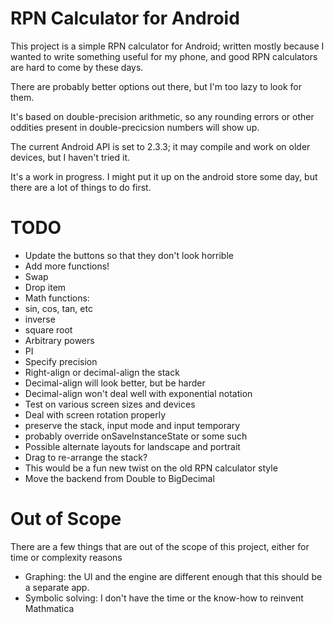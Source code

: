 # RPN Calculator for Android #

This project is a simple RPN calculator for Android; written mostly because I wanted to write something useful for my phone, and good RPN calculators are hard to come by these days.

There are probably better options out there, but I'm too lazy to look for them.

It's based on double-precision arithmetic, so any rounding errors or other oddities present in double-precicsion numbers will show up.

The current Android API is set to 2.3.3; it may compile and work on older devices, but I haven't tried it.

It's a work in progress. I might put it up on the android store some day, but there are a lot of things to do first.

# TODO #
 * Update the buttons so that they don't look horrible
 * Add more functions!
  * Swap
  * Drop item
  * Math functions:
   * sin, cos, tan, etc
   * inverse
   * square root
   * Arbitrary powers
 * PI
 * Specify precision
 * Right-align or decimal-align the stack
  * Decimal-align will look better, but be harder
  * Decimal-align won't deal well with exponential notation
 * Test on various screen sizes and devices
 * Deal with screen rotation properly
  * preserve the stack, input mode and input temporary
  * probably override onSaveInstanceState or some such
  * Possible alternate layouts for landscape and portrait
 * Drag to re-arrange the stack?
  * This would be a fun new twist on the old RPN calculator style
 * Move the backend from Double to BigDecimal

# Out of Scope #
There are a few things that are out of the scope of this project, either for time or complexity reasons

 * Graphing: the UI and the engine are different enough that this should be a separate app.
 * Symbolic solving: I don't have the time or the know-how to reinvent Mathmatica
